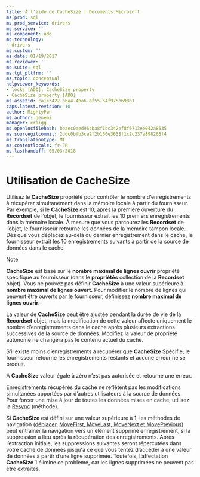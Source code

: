 ```yaml
---
title: À l’aide de CacheSize | Documents Microsoft
ms.prod: sql
ms.prod_service: drivers
ms.service: ''
ms.component: ado
ms.technology:
- drivers
ms.custom: ''
ms.date: 01/19/2017
ms.reviewer: ''
ms.suite: sql
ms.tgt_pltfrm: ''
ms.topic: conceptual
helpviewer_keywords:
- locks [ADO], CacheSize property
- CacheSize property [ADO]
ms.assetid: ca1c3422-b6a4-4ba6-af55-54f975b698b1
caps.latest.revision: 10
author: MightyPen
ms.author: genemi
manager: craigg
ms.openlocfilehash: beaec0aed96cba8f1bc342ef8f6713ee042a8535
ms.sourcegitcommit: 2ddc0bfb3ce2f2b160e3638f1c2c237a898263f4
ms.translationtype: MT
ms.contentlocale: fr-FR
ms.lasthandoff: 05/03/2018
---
```

# <a name="using-cachesize"></a>Utilisation de CacheSize
Utilisez le **CacheSize** propriété pour contrôler le nombre d’enregistrements à récupérer simultanément dans la mémoire locale à partir du fournisseur. Par exemple, si le **CacheSize** est 10, après la première ouverture du **Recordset** de l’objet, le fournisseur extrait les 10 premiers enregistrements dans la mémoire locale. À mesure que vous parcourez les **Recordset** de l’objet, le fournisseur retourne les données de la mémoire tampon locale. Dès que vous déplacez au-delà du dernier enregistrement dans le cache, le fournisseur extrait les 10 enregistrements suivants à partir de la source de données dans le cache.  
  
> [!NOTE]
>  **CacheSize** est basé sur le **nombre maximal de lignes ouvrir** propriété spécifique au fournisseur (dans le **propriétés** collection de la **Recordset** objet). Vous ne pouvez pas définir **CacheSize** à une valeur supérieure à **nombre maximal de lignes ouvert.** Pour modifier le nombre de lignes qui peuvent être ouverts par le fournisseur, définissez **nombre maximal de lignes ouvrir**.  
  
 La valeur de **CacheSize** peut être ajustée pendant la durée de vie de la **Recordset** objet, mais la modification de cette valeur affecte uniquement le nombre d’enregistrements dans le cache après plusieurs extractions successives de la source de données. Modifiez la valeur de propriété autonome ne changera pas le contenu actuel du cache.  
  
 S’il existe moins d’enregistrements à récupérer que **CacheSize** Spécifie, le fournisseur retourne les enregistrements restants et aucune erreur ne se produit.  
  
 A **CacheSize** valeur égale à zéro n’est pas autorisée et retourne une erreur.  
  
 Enregistrements récupérés du cache ne reflètent pas les modifications simultanées apportées par d’autres utilisateurs à la source de données. Pour forcer une mise à jour de toutes les données mises en cache, utilisez la [Resync](../../../ado/reference/ado-api/resync-method.md) (méthode).  
  
 Si **CacheSize** est défini sur une valeur supérieure à 1, les méthodes de navigation ([déplacer](../../../ado/reference/ado-api/move-method-ado.md), [MoveFirst, MoveLast, MoveNext et MovePrevious](../../../ado/reference/ado-api/movefirst-movelast-movenext-and-moveprevious-methods-ado.md)) peut entraîner la navigation vers un élément supprimé enregistrement, si la suppression a lieu après la récupération des enregistrements. Après l’extraction initiale, les suppressions suivantes seront répercutées dans votre cache de données jusqu'à ce que vous tentez d’accéder à une valeur de données à partir d’une ligne supprimée. Toutefois, l’affectation **CacheSize** 1 élimine ce problème, car les lignes supprimées ne peuvent pas être extraites.
